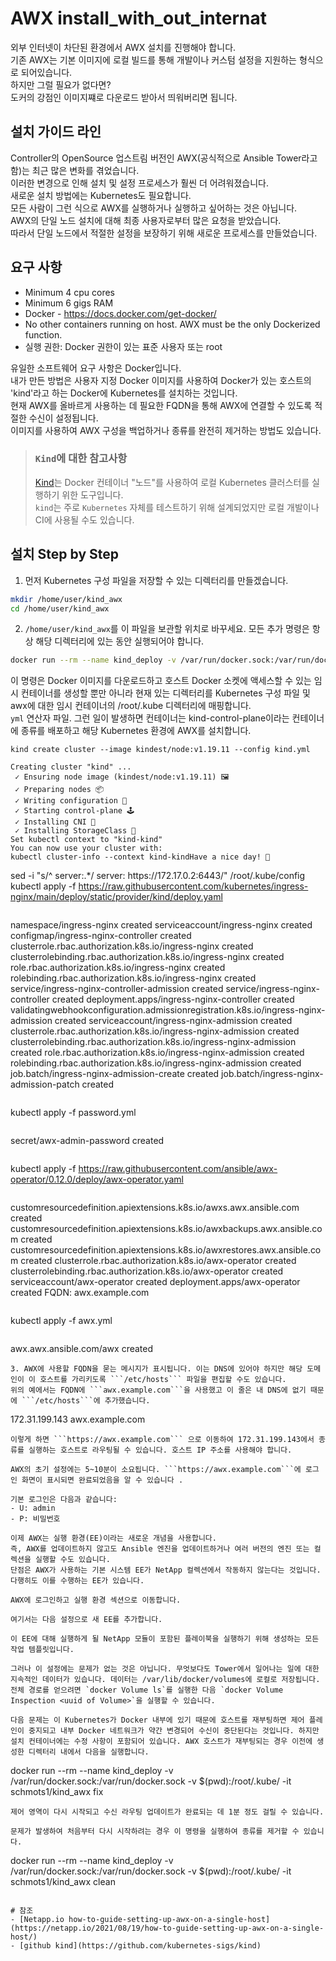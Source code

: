 # AWX install_with_out_internat
외부 인터넷이 차단된 환경에서 AWX 설치를 진행해야 합니다.</br>
기존 AWX는 기본 이미지에 로컬 빌드를 통해 개발이나 커스텀 설정을 지원하는 형식으로 되어있습니다.</br>
하지만 그럴 필요가 없다면?</br>
도커의 강점인 이미지쨰로 다운로드 받아서 띄워버리면 됩니다.

## 설치 가이드 라인
Controller의 OpenSource 업스트림 버전인 AWX(공식적으로 Ansible Tower라고 함)는 최근 많은 변화를 겪었습니다. </br>
이러한 변경으로 인해 설치 및 설정 프로세스가 훨씬 더 어려워졌습니다. </br>
새로운 설치 방법에는 Kubernetes도 필요합니다. </br>
모든 사람이 그런 식으로 AWX를 실행하거나 실행하고 싶어하는 것은 아닙니다. </br>
AWX의 단일 노드 설치에 대해 최종 사용자로부터 많은 요청을 받았습니다. </br>
따라서 단일 노드에서 적절한 설정을 보장하기 위해 새로운 프로세스를 만들었습니다.

## 요구 사항
- Minimum 4 cpu cores
- Minimum 6 gigs RAM
- Docker - https://docs.docker.com/get-docker/
- No other containers running on host. AWX must be the only Dockerized function.
- 실행 권한: Docker 권한이 있는 표준 사용자 또는 root

유일한 소프트웨어 요구 사항은 Docker입니다. </br>
내가 만든 방법은 사용자 지정 Docker 이미지를 사용하여 Docker가 있는 호스트의 'kind'라고 하는 Docker에 Kubernetes를 설치하는 것입니다. </br>
현재 AWX를 올바르게 사용하는 데 필요한 FQDN을 통해 AWX에 연결할 수 있도록 적절한 수신이 설정됩니다. </br>
이미지를 사용하여 AWX 구성을 백업하거나 종류를 완전히 제거하는 방법도 있습니다.</br>

> ### ```Kind```에 대한 참고사항
> [Kind](https://github.com/kubernetes-sigs/kind)는  Docker 컨테이너 "노드"를 사용하여 로컬 Kubernetes 클러스터를 실행하기 위한 도구입니다.</br>
> ```kind```는 주로 ```Kubernetes``` 자체를 테스트하기 위해 설계되었지만 로컬 개발이나 CI에 사용될 수도 있습니다.

## 설치 Step by Step

1. 먼저 Kubernetes 구성 파일을 저장할 수 있는 디렉터리를 만들겠습니다.
```bash
mkdir /home/user/kind_awx
cd /home/user/kind_awx
```
2. ```/home/user/kind_awx```를 이 파일을 보관할 위치로 바꾸세요. 모든 추가 명령은 항상 해당 디렉터리에 있는 동안 실행되어야 합니다.
```bash
docker run --rm --name kind_deploy -v /var/run/docker.sock:/var/run/docker.sock -v $(pwd):/root/.kube/ -it schmots1/kind_awx
```
이 명령은 Docker 이미지를 다운로드하고 호스트 Docker 소켓에 액세스할 수 있는 임시 컨테이너를 생성할 뿐만 아니라 현재 있는 디렉터리를 Kubernetes 구성 파일 및 awx에 대한 임시 컨테이너의 /root/.kube 디렉터리에 매핑합니다. </br>
```yml``` 연산자 파일.
그런 일이 발생하면 컨테이너는 kind-control-plane이라는 컨테이너에 종류를 배포하고 해당 Kubernetes 환경에 AWX를 설치합니다.
```
kind create cluster --image kindest/node:v1.19.11 --config kind.yml
```
```
Creating cluster "kind" ...
 ✓ Ensuring node image (kindest/node:v1.19.11) 🖼
 ✓ Preparing nodes 📦
 ✓ Writing configuration 📜
 ✓ Starting control-plane 🕹️
 ✓ Installing CNI 🔌
 ✓ Installing StorageClass 💾
Set kubectl context to "kind-kind"
You can now use your cluster with:
kubectl cluster-info --context kind-kindHave a nice day! 👋
```
sed -i "s/^    server:.*/    server: https:\/\/172.17.0.2:6443/" /root/.kube/config
kubectl apply -f https://raw.githubusercontent.com/kubernetes/ingress-nginx/main/deploy/static/provider/kind/deploy.yaml
```
```
namespace/ingress-nginx created
serviceaccount/ingress-nginx created
configmap/ingress-nginx-controller created
clusterrole.rbac.authorization.k8s.io/ingress-nginx created
clusterrolebinding.rbac.authorization.k8s.io/ingress-nginx created
role.rbac.authorization.k8s.io/ingress-nginx created
rolebinding.rbac.authorization.k8s.io/ingress-nginx created
service/ingress-nginx-controller-admission created
service/ingress-nginx-controller created
deployment.apps/ingress-nginx-controller created
validatingwebhookconfiguration.admissionregistration.k8s.io/ingress-nginx-admission created
serviceaccount/ingress-nginx-admission created
clusterrole.rbac.authorization.k8s.io/ingress-nginx-admission created
clusterrolebinding.rbac.authorization.k8s.io/ingress-nginx-admission created
role.rbac.authorization.k8s.io/ingress-nginx-admission created
rolebinding.rbac.authorization.k8s.io/ingress-nginx-admission created
job.batch/ingress-nginx-admission-create created
job.batch/ingress-nginx-admission-patch created
```
```
kubectl apply -f password.yml
```
```
secret/awx-admin-password created
```
```
kubectl apply -f https://raw.githubusercontent.com/ansible/awx-operator/0.12.0/deploy/awx-operator.yaml
```
```
customresourcedefinition.apiextensions.k8s.io/awxs.awx.ansible.com created
customresourcedefinition.apiextensions.k8s.io/awxbackups.awx.ansible.com created
customresourcedefinition.apiextensions.k8s.io/awxrestores.awx.ansible.com created
clusterrole.rbac.authorization.k8s.io/awx-operator created
clusterrolebinding.rbac.authorization.k8s.io/awx-operator created
serviceaccount/awx-operator created
deployment.apps/awx-operator created
FQDN: awx.example.com
```
```
kubectl apply -f awx.yml
```
```
awx.awx.ansible.com/awx created
```
3. AWX에 사용할 FQDN을 묻는 메시지가 표시됩니다. 이는 DNS에 있어야 하지만 해당 도메인이 이 호스트를 가리키도록 ```/etc/hosts``` 파일을 편집할 수도 있습니다.
위의 예에서는 FQDN에 ```awx.example.com```을 사용했고 이 줄은 내 DNS에 없기 때문에 ```/etc/hosts```에 추가했습니다.
```
172.31.199.143           awx.example.com
```
이렇게 하면 ```https://awx.example.com``` 으로 이동하여 172.31.199.143에서 종류를 실행하는 호스트로 라우팅될 수 있습니다. 호스트 IP 주소를 사용해야 합니다.

AWX의 초기 설정에는 5~10분이 소요됩니다. ```https://awx.example.com```에 로그인 화면이 표시되면 완료되었음을 알 수 있습니다 .

기본 로그인은 다음과 같습니다:
- U: admin
- P: 비밀번호

이제 AWX는 실행 환경(EE)이라는 새로운 개념을 사용합니다. 
즉, AWX를 업데이트하지 않고도 Ansible 엔진을 업데이트하거나 여러 버전의 엔진 또는 컬렉션을 실행할 수도 있습니다. 
단점은 AWX가 사용하는 기본 시스템 EE가 NetApp 컬렉션에서 작동하지 않는다는 것입니다. 다행히도 이를 수행하는 EE가 있습니다.

AWX에 로그인하고 실행 환경 섹션으로 이동합니다.

여기서는 다음 설정으로 새 EE를 추가합니다.

이 EE에 대해 실행하게 될 NetApp 모듈이 포함된 플레이북을 실행하기 위해 생성하는 모든 작업 템플릿입니다.

그러나 이 설정에는 문제가 없는 것은 아닙니다. 무엇보다도 Tower에서 일어나는 일에 대한 지속적인 데이터가 있습니다. 데이터는 /var/lib/docker/volumes에 로컬로 저장됩니다. 전체 경로를 얻으려면 `docker Volume ls`를 실행한 다음 `docker Volume Inspection <uuid of Volume>`을 실행할 수 있습니다.

다음 문제는 이 Kubernetes가 Docker 내부에 있기 때문에 호스트를 재부팅하면 제어 플레인이 중지되고 내부 Docker 네트워크가 약간 변경되어 수신이 중단된다는 것입니다. 하지만 설치 컨테이너에는 수정 사항이 포함되어 있습니다. AWX 호스트가 재부팅되는 경우 이전에 생성한 디렉터리 내에서 다음을 실행합니다.
```
docker run --rm --name kind_deploy -v /var/run/docker.sock:/var/run/docker.sock -v $(pwd):/root/.kube/ -it schmots1/kind_awx fix
```
제어 영역이 다시 시작되고 수신 라우팅 업데이트가 완료되는 데 1분 정도 걸릴 수 있습니다.

문제가 발생하여 처음부터 다시 시작하려는 경우 이 명령을 실행하여 종류를 제거할 수 있습니다.
```
docker run --rm --name kind_deploy -v /var/run/docker.sock:/var/run/docker.sock -v $(pwd):/root/.kube/ -it schmots1/kind_awx clean
```

# 참조
- [Netapp.io how-to-guide-setting-up-awx-on-a-single-host](https://netapp.io/2021/08/19/how-to-guide-setting-up-awx-on-a-single-host/)
- [github kind](https://github.com/kubernetes-sigs/kind)